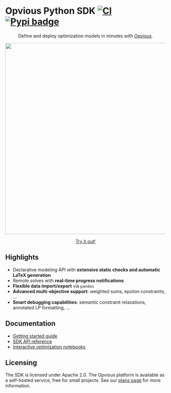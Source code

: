 # Opvious Python SDK  [![CI](https://github.com/opvious/sdk.py/actions/workflows/ci.yml/badge.svg)](https://github.com/opvious/sdk.py/actions/workflows/ci.yml) [![Pypi badge](https://badge.fury.io/py/opvious.svg)](https://pypi.python.org/pypi/opvious/)

<div align="center">
  <p>
    Define and deploy optimization models in minutes with <a href="https://www.opvious.io">Opvious</a>.
  </p>
  <a href="https://www.opvious.io/notebooks/retro/notebooks/?path=guides/welcome.ipynb"><img src="https://www.opvious.io/opvious-steps.png" style="height: 600px;"/></a>
    <p>
    <a href="https://www.opvious.io/notebooks/retro/notebooks/?path=guides/welcome.ipynb">Try it out!</a>
  </p>
</div>


## Highlights

+ Declarative modeling API with __extensive static checks and automatic LaTeX generation__
+ Remote solves with __real-time progress notifications__
+ __Flexible data import/export__ via `pandas`
+ __Advanced multi-objective support__: weighted sums, epsilon constraints, ...
+ __Smart debugging capabilities__: semantic constraint relaxations, annotated LP formatting, ...


## Documentation

+ [Getting started guide](https://www.opvious.io/notebooks/retro/notebooks/?path=guides/welcome.ipynb)
+ [SDK API reference](https://opvious.readthedocs.io)
+ [Interactive optimization notebooks](https://github.com/opvious/notebooks)


## Licensing

The SDK is licensed under Apache 2.0. The Opvious platform is available as a self-hosted service, free for small projects. See our [plans page](https://www.opvious.io/plans) for more information.
